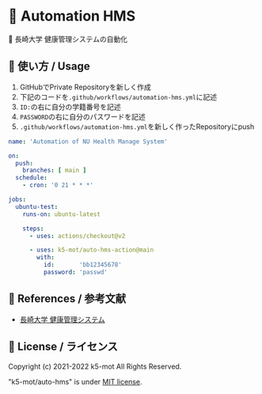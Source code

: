 # 🦾 Automation HMS

🤖 長崎大学 健康管理システムの自動化


## 🏯 使い方 / Usage

1. GitHubでPrivate Repositoryを新しく作成
2. 下記のコードを`.github/workflows/automation-hms.yml`に記述
  1. `ID:`の右に自分の学籍番号を記述
  2. `PASSWORD`の右に自分のパスワードを記述
3. `.github/workflows/automation-hms.yml`を新しく作ったRepositoryにpush

```yaml:automation-hms.yml
name: 'Automation of NU Health Manage System'

on:
  push:
    branches: [ main ]
  schedule:
    - cron: '0 21 * * *'

jobs:
  ubuntu-test:
    runs-on: ubuntu-latest

    steps:
      - uses: actions/checkout@v2

      - uses: k5-mot/auto-hms-action@main
        with:
          id:       'bb12345678'
          password: 'passwd'
```

## 🔖 References / 参考文献

- [長崎大学 健康管理システム](https://hms.hc.nagasaki-u.ac.jp/)


## 🍋 License / ライセンス

Copyright (c) 2021-2022 k5-mot All Rights Reserved.

"k5-mot/auto-hms" is under [MIT license](https://en.wikipedia.org/wiki/MIT_License).

